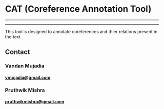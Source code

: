 # CAT (Coreference Annotation Tool)
---
---

This tool is designed to annotate coreferences and thier relations present in the text.











## Contact
### Vandan Mujadia
#### vmujadia@gmail.com

### Pruthwik Mishra
#### pruthwikmishra@gmail.com
